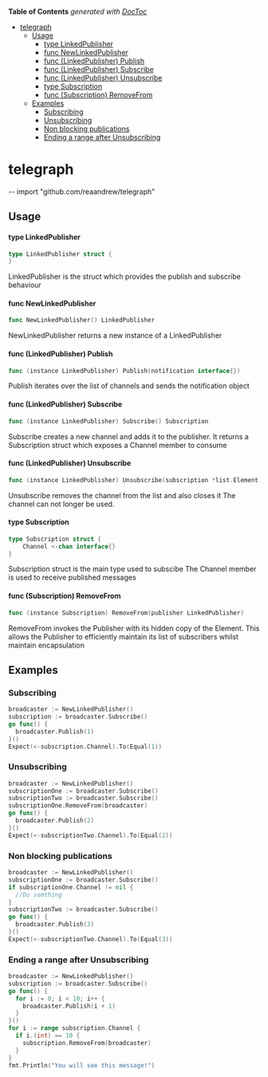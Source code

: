 <!-- START doctoc generated TOC please keep comment here to allow auto update -->
<!-- DON'T EDIT THIS SECTION, INSTEAD RE-RUN doctoc TO UPDATE -->
**Table of Contents**  *generated with [DocToc](https://github.com/thlorenz/doctoc)*

- [telegraph](#telegraph)
  - [Usage](#usage)
      - [type LinkedPublisher](#type-linkedpublisher)
      - [func  NewLinkedPublisher](#func--newlinkedpublisher)
      - [func (LinkedPublisher) Publish](#func-linkedpublisher-publish)
      - [func (LinkedPublisher) Subscribe](#func-linkedpublisher-subscribe)
      - [func (LinkedPublisher) Unsubscribe](#func-linkedpublisher-unsubscribe)
      - [type Subscription](#type-subscription)
      - [func (Subscription) RemoveFrom](#func-subscription-removefrom)
  - [Examples](#examples)
    - [Subscribing](#subscribing)
    - [Unsubscribing](#unsubscribing)
    - [Non blocking publications](#non-blocking-publications)
    - [Ending a range after Unsubscribing](#ending-a-range-after-unsubscribing)

<!-- END doctoc generated TOC please keep comment here to allow auto update -->

# telegraph
--
    import "github.com/reaandrew/telegraph"


## Usage

#### type LinkedPublisher

```go
type LinkedPublisher struct {
}
```

LinkedPublisher is the struct which provides the publish and subscribe behaviour

#### func  NewLinkedPublisher

```go
func NewLinkedPublisher() LinkedPublisher
```
NewLinkedPublisher returns a new instance of a LinkedPublisher

#### func (LinkedPublisher) Publish

```go
func (instance LinkedPublisher) Publish(notification interface{})
```
Publish iterates over the list of channels and sends the notification object

#### func (LinkedPublisher) Subscribe

```go
func (instance LinkedPublisher) Subscribe() Subscription
```
Subscribe creates a new channel and adds it to the publisher. It returns a
Subscription struct which exposes a Channel member to consume

#### func (LinkedPublisher) Unsubscribe

```go
func (instance LinkedPublisher) Unsubscribe(subscription *list.Element)
```
Unsubscribe removes the channel from the list and also closes it The channel can
not longer be used.

#### type Subscription

```go
type Subscription struct {
	Channel <-chan interface{}
}
```

Subscription struct is the main type used to subscibe The Channel member is used
to receive published messages

#### func (Subscription) RemoveFrom

```go
func (instance Subscription) RemoveFrom(publisher LinkedPublisher)
```
RemoveFrom invokes the Publisher with its hidden copy of the Element. This
allows the Publisher to efficiently maintain its list of subscribers whilst
maintain encapsulation

## Examples

### Subscribing

```go
broadcaster := NewLinkedPublisher()
subscription := broadcaster.Subscribe()
go func() {
  broadcaster.Publish(1)
}()
Expect(<-subscription.Channel).To(Equal(1))
```

### Unsubscribing

```go
broadcaster := NewLinkedPublisher()
subscriptionOne := broadcaster.Subscribe()
subscriptionTwo := broadcaster.Subscribe()
subscriptionOne.RemoveFrom(broadcaster)
go func() {
  broadcaster.Publish(2)
}()
Expect(<-subscriptionTwo.Channel).To(Equal(2))
```

### Non blocking publications

```go
broadcaster := NewLinkedPublisher()
subscriptionOne := broadcaster.Subscribe()
if subscriptionOne.Channel != nil {
  //Do somthing
}
subscriptionTwo := broadcaster.Subscribe()
go func() {
  broadcaster.Publish(3)
}()
Expect(<-subscriptionTwo.Channel).To(Equal(3))
```

### Ending a range after Unsubscribing

```go
broadcaster := NewLinkedPublisher()
subscription := broadcaster.Subscribe()
go func() {
  for i := 0; i < 10; i++ {
    broadcaster.Publish(i + 1)
  }
}()
for i := range subscription.Channel {
  if i.(int) == 10 {
    subscription.RemoveFrom(broadcaster)
  }
}
fmt.Println("You will see this message!")
```
